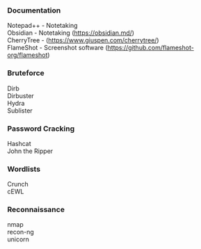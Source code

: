 ### Documentation
Notepad++ - Notetaking<br /> 
Obsidian - Notetaking (https://obsidian.md/)<br /> 
CherryTree - (https://www.giuspen.com/cherrytree/)<br /> 
FlameShot - Screenshot software (https://github.com/flameshot-org/flameshot)<br /> 

### Bruteforce
Dirb<br /> 
Dirbuster<br /> 
Hydra<br />
Sublister<br /> 

### Password Cracking
Hashcat<br /> 
John the Ripper<br /> 

### Wordlists
Crunch<br /> 
cEWL<br /> 

### Reconnaissance
nmap<br /> 
recon-ng<br /> 
unicorn<br /> 
